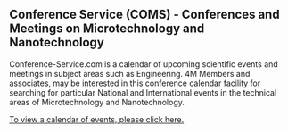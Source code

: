 ## Conference Service (COMS) - Conferences and Meetings on Microtechnology and Nanotechnology

Conference-Service.com is a calendar of upcoming scientific events and meetings in subject areas such as Engineering. 4M Members and associates, may be interested in this conference calendar facility for searching for particular National and International events in the technical areas of Microtechnology and Nanotechnology.
 
[To view a calendar of events, please click here.](http://www.conference-service.com/conferences/nanotechnology.html)